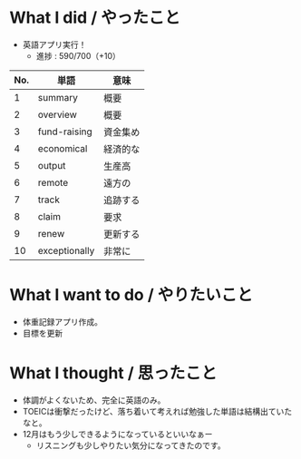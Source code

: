# What I did / やったこと
- 英語アプリ実行！
  - 進捗 : 590/700（+10）

| No. | 単語 | 意味 |
|---|---|---|
| 1 | summary | 概要 |
| 2 | overview | 概要 |
| 3 | fund-raising | 資金集め |
| 4 | economical | 経済的な |
| 5 | output | 生産高 |
| 6 | remote | 遠方の |
| 7 | track | 追跡する |
| 8 | claim | 要求 |
| 9 | renew | 更新する |
| 10 | exceptionally | 非常に |

# What I want to do / やりたいこと
- 体重記録アプリ作成。
- 目標を更新

# What I thought / 思ったこと
- 体調がよくないため、完全に英語のみ。
- TOEICは衝撃だったけど、落ち着いて考えれば勉強した単語は結構出ていたなと。
- 12月はもう少しできるようになっているといいなぁー
  - リスニングも少しやりたい気分になってきたのです。
